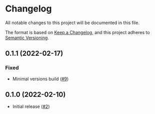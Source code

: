 # Changelog

All notable changes to this project will be documented in this file.

The format is based on [Keep a Changelog](https://keepachangelog.com/en/1.0.0/),
and this project adheres to [Semantic Versioning](https://semver.org/spec/v2.0.0.html).

## 0.1.1 (2022-02-17)
### Fixed
- Minimal versions build ([#9])

[#9]: https://github.com/RustCrypto/block-modes/pull/9

## 0.1.0 (2022-02-10)
- Initial release ([#2])

[#2]: https://github.com/RustCrypto/block-modes/pull/2
